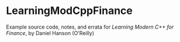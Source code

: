 # LearningModCppFinance
Example source code, notes, and errata for _Learning Modern C++ for Finance_, by Daniel Hanson (O'Reilly)
<Currently under construction>
